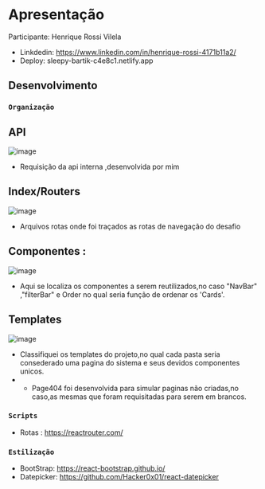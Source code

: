 # Apresentação

Participante: Henrique Rossi Vilela <br />
- Linkdedin: https://www.linkedin.com/in/henrique-rossi-4171b11a2/ <br />
- Deploy: sleepy-bartik-c4e8c1.netlify.app <br />


## Desenvolvimento
### `Organização`
## API
![image](https://user-images.githubusercontent.com/62766483/116944135-42e8a680-ac4b-11eb-807e-112cb93ddaee.png)
- Requisição da api interna ,desenvolvida por mim

## Index/Routers <br />

![image](https://user-images.githubusercontent.com/62766483/116942925-e84e4b00-ac48-11eb-8675-828749a66b54.png)<br />
- Arquivos rotas onde foi traçados as rotas de navegação do desafio

## Componentes :
![image](https://user-images.githubusercontent.com/62766483/116942447-fe0f4080-ac47-11eb-8f1a-765a5cc342d5.png) <br />
- Aqui se localiza os componentes a serem reutilizados,no caso "NavBar" ,"filterBar" e Order no qual seria função de ordenar os 'Cards'.

## Templates 
![image](https://user-images.githubusercontent.com/62766483/116942750-93aad000-ac48-11eb-82db-e009b7f6e410.png) <br />
- Classifiquei os templates do projeto,no qual  cada pasta seria consederado uma pagina do sistema e seus devidos componentes unicos.
- * Page404 foi desenvolvida para simular  paginas não criadas,no caso,as mesmas que foram requisitadas para serem em brancos.

### `Scripts`
- Rotas : https://reactrouter.com/

### `Estilização`

- BootStrap:  https://react-bootstrap.github.io/<br />
- Datepicker: https://github.com/Hacker0x01/react-datepicker<br />
